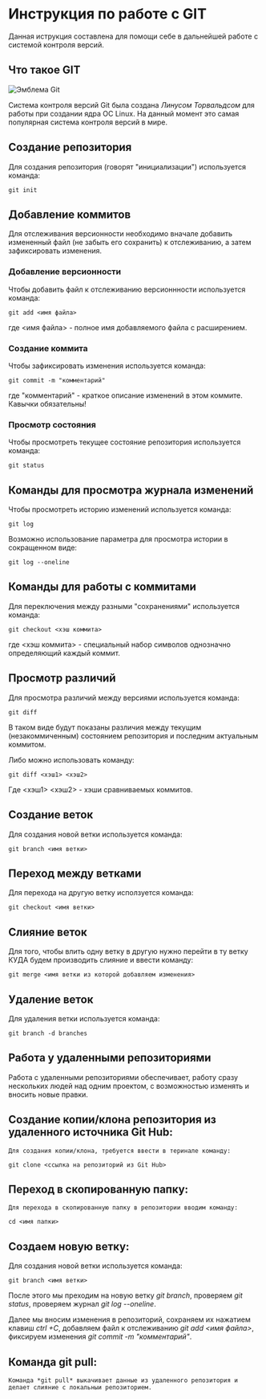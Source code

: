 # **Инструкция по работе с GIT**

Данная иструкция составлена для помощи себе в дальнейшей работе с системой контроля версий.

## Что такое GIT

![Эмблема Git](git.JPG)

Система контроля версий Git была создана *Линусом Торвальдсом* для работы при создании ядра ОС Linux. На данный момент это самая популярная система контроля версий в мире.

## Создание репозитория

Для создания репозитория (говорят "инициализации") используется команда:

    git init

## Добавление коммитов

Для отслеживания версионности необходимо вначале добавить измененный файл (не забыть его сохранить) к отслеживанию, а затем зафиксировать изменения.

### Добавление версионности

Чтобы добавить файл к отслеживанию версионнности используется команда:

    git add <имя файла>

где <имя файла> - полное имя добавляемого файла с расширением.

### Создание коммита

Чтобы зафиксировать изменения используется команда:

    git commit -m "комментарий"

где "комментарий" - краткое описание изменений в этом коммите. Кавычки обязательны!

### Просмотр состояния

Чтобы просмотреть текущее состояние репозитория используется команда:

    git status

## Команды для просмотра журнала изменений

Чтобы просмотреть историю изменений используется команда:

    git log

Возможно использование параметра для просмотра истории в сокращенном виде:

    git log --oneline

## Команды для работы с коммитами

Для переключения между разными "сохранениями" используется команда:

    git checkout <хэш коммита>

где <хэш коммита> - специальный набор символов однозначно определяющий каждый коммит.

## Просмотр различий

Для просмотра различий между версиями используется команда:

    git diff

В таком виде будут показаны различия между текущим (незакоммиченным) состоянием репозитория и последним актуальным коммитом.

Либо можно использовать команду:

    git diff <хэш1> <хэш2>

Где <хэш1> <хэш2> - хэши сравниваемых коммитов.

## Создание веток

Для создания новой ветки используется команда:

    git branch <имя ветки>

## Переход между ветками

Для перехода на другую ветку исползуется команда:

    git checkout <имя ветки>

## Слияние веток

Для того, чтобы влить одну ветку в другую нужно перейти в ту ветку КУДА будем производить слияние и ввести команду:

    git merge <имя ветки из которой добавляем изменения>

## Удаление веток

Для удаления ветки используется команда:
    
    git branch -d branches

## Работа у удаленными репозиториями 

Работа с удаленными репозиториями обеспечивает, работу сразу нескольких людей над одним проектом, с возможностью изменять и вносить новые правки.

## Создание копии/клона репозитория из удаленного источника Git Hub:

    Для создания копии/клона, требуется ввести в теринале команду:

    git clone <cсылка на репозиторий из Git Hub>

## Переход в скопированную папку:

    Для перехода в скопированную папку в репозитории вводим команду:

    cd <имя папки>

## Cоздаем новую ветку:

Для создания новой ветки используется команда:

    git branch <имя ветки>

После этого мы преходим на новую ветку *git branch*, проверяем *git status*, проверяем журнал *git log --oneline*.

Далее мы вносим изменения в репозиторий, сохраняем их нажатием клавиш *ctrl +C*, добавляем файл к отслеживанию *git add <имя файла>*, фиксируем изменения *git commit -m "комментарий"*. 

## Команда git pull:

    Команда *git pull* выкачивает данные из удаленного репозитория и делает слияние с локальныи репозиторием.

